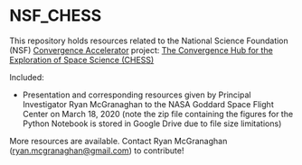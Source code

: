 # NSF_CHESS

This repository holds resources related to the National Science Foundation (NSF) [Convergence Accelerator](https://www.nsf.gov/od/oia/convergence-accelerator/index.jsp) project: [The Convergence Hub for the Exploration of Space Science (CHESS)](https://www.nsf.gov/od/oia/convergence-accelerator/Award%20Listings/Track%20A%20Abstracts/A-7152-McGranaghan-ASTRA.pdf)

Included: 
- Presentation and corresponding resources given by Principal Investigator Ryan McGranaghan to the NASA Goddard Space Flight Center on March 18, 2020 (note the zip file containing the figures for the Python Notebook is stored in Google Drive due to file size limitations)

More resources are available. Contact Ryan McGranaghan (ryan.mcgranaghan@gmail.com) to contribute!
